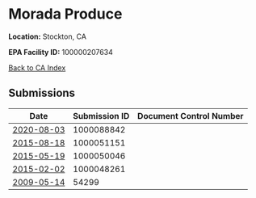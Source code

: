# Morada Produce

**Location:** Stockton, CA

**EPA Facility ID:** 100000207634

[Back to CA Index](../../index.md)

## Submissions

| Date | Submission ID | Document Control Number |
|------|--------------|-------------------------|
| [2020-08-03](submissions/1000088842.md) | 1000088842 |  |
| [2015-08-18](submissions/1000051151.md) | 1000051151 |  |
| [2015-05-19](submissions/1000050046.md) | 1000050046 |  |
| [2015-02-02](submissions/1000048261.md) | 1000048261 |  |
| [2009-05-14](submissions/54299.md) | 54299 |  |
